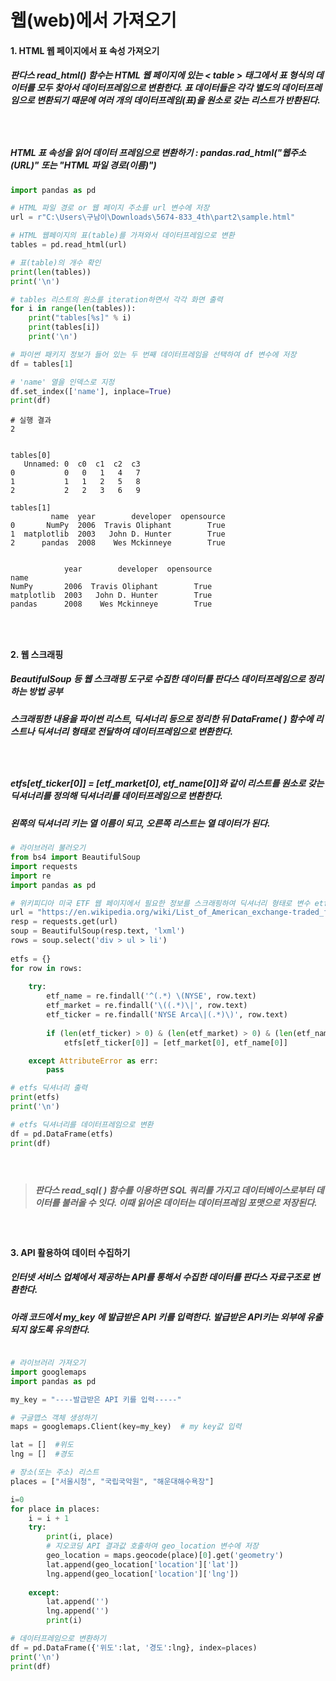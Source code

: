 # 웹(web)에서 가져오기
#### __1. HTML 웹 페이지에서 표 속성 가져오기__
##### 판다스 read_html() 함수는 HTML 웹 페이지에 있는 < table > 태그에서 표 형식의 데이터를 모두 찾아서 데이터프레임으로 변환한다. 표 데이터들은 각각 별도의 데이터프레임으로 변환되기 때문에 여러 개의 데이터프레임(표)을 원소로 갖는 리스트가 반환된다.
##### &nbsp;
##### HTML 표 속성을 읽어 데이터 프레임으로 변환하기 : pandas.rad_html("웹주소(URL)" 또는 "HTML 파일 경로(이름)")
```python
import pandas as pd

# HTML 파일 경로 or 웹 페이지 주소를 url 변수에 저장
url = r"C:\Users\구남이\Downloads\5674-833_4th\part2\sample.html"

# HTML 웹페이지의 표(table)를 가져와서 데이터프레임으로 변환 
tables = pd.read_html(url)

# 표(table)의 개수 확인
print(len(tables))
print('\n')

# tables 리스트의 원소를 iteration하면서 각각 화면 출력
for i in range(len(tables)):
    print("tables[%s]" % i)
    print(tables[i])
    print('\n')

# 파이썬 패키지 정보가 들어 있는 두 번째 데이터프레임을 선택하여 df 변수에 저장
df = tables[1] 

# 'name' 열을 인덱스로 지정
df.set_index(['name'], inplace=True)
print(df)
```
```
# 실행 결과
2


tables[0]
   Unnamed: 0  c0  c1  c2  c3
0           0   0   1   4   7
1           1   1   2   5   8
2           2   2   3   6   9

tables[1]
         name  year        developer  opensource
0       NumPy  2006  Travis Oliphant        True
1  matplotlib  2003   John D. Hunter        True
2      pandas  2008    Wes Mckinneye        True


            year        developer  opensource
name
NumPy       2006  Travis Oliphant        True
matplotlib  2003   John D. Hunter        True
pandas      2008    Wes Mckinneye        True
```
### &nbsp;
#### __2. 웹 스크래핑__
##### BeautifulSoup 등 웹 스크래핑 도구로 수집한 데이터를 판다스 데이터프레임으로 정리하는 방법 공부
##### 스크래핑한 내용을 파이썬 리스트, 딕셔너리 등으로 정리한 뒤 DataFrame( ) 함수에 리스트나 딕셔너리 형태로 전달하여 데이터프레임으로 변환한다.
##### &nbsp;
##### etfs[etf_ticker[0]] = [etf_market[0], etf_name[0]]와 같이 리스트를 원소로 갖는 딕셔너리를 정의해 딕셔너리를 데이터프레임으로 변환한다.
##### 왼쪽의 딕셔너리 키는 열 이름이 되고, 오른쪽 리스트는 열 데이터가 된다.
```python
# 라이브러리 불러오기
from bs4 import BeautifulSoup
import requests
import re
import pandas as pd

# 위키피디아 미국 ETF 웹 페이지에서 필요한 정보를 스크래핑하여 딕셔너리 형태로 변수 etfs에 저장
url = "https://en.wikipedia.org/wiki/List_of_American_exchange-traded_funds"
resp = requests.get(url)
soup = BeautifulSoup(resp.text, 'lxml')   
rows = soup.select('div > ul > li')
    
etfs = {}
for row in rows:
    
    try:
        etf_name = re.findall('^(.*) \(NYSE', row.text)
        etf_market = re.findall('\((.*)\|', row.text)
        etf_ticker = re.findall('NYSE Arca\|(.*)\)', row.text)
        
        if (len(etf_ticker) > 0) & (len(etf_market) > 0) & (len(etf_name) > 0):
            etfs[etf_ticker[0]] = [etf_market[0], etf_name[0]]

    except AttributeError as err:
        pass    

# etfs 딕셔너리 출력
print(etfs)
print('\n')

# etfs 딕셔너리를 데이터프레임으로 변환
df = pd.DataFrame(etfs)
print(df)
```
#### &nbsp;
> ##### 판다스 read_sql( ) 함수를 이용하면 SQL 쿼리를 가지고 데이터베이스로부터 데이터를 불러올 수 잇다. 이때 읽어온 데이터는 데이터프레임 포맷으로 저장된다.
#### &nbsp;
#### __3. API 활용하여 데이터 수집하기__
##### 인터넷 서비스 업체에서 제공하는 API를 통해서 수집한 데이터를 판다스 자료구조로 변환한다.
##### 아래 코드에서 my_key 에 발급받은 API 키를 입력한다. 발급받은 API키는 외부에 유출되지 않도록 유의한다.
```python

# 라이브러리 가져오기
import googlemaps
import pandas as pd

my_key = "----발급받은 API 키를 입력-----"

# 구글맵스 객체 생성하기
maps = googlemaps.Client(key=my_key)  # my key값 입력

lat = []  #위도
lng = []  #경도

# 장소(또는 주소) 리스트
places = ["서울시청", "국립국악원", "해운대해수욕장"]

i=0
for place in places:   
    i = i + 1
    try:
        print(i, place)
        # 지오코딩 API 결과값 호출하여 geo_location 변수에 저장
        geo_location = maps.geocode(place)[0].get('geometry')
        lat.append(geo_location['location']['lat'])
        lng.append(geo_location['location']['lng'])
        
    except:
        lat.append('')
        lng.append('')
        print(i)

# 데이터프레임으로 변환하기
df = pd.DataFrame({'위도':lat, '경도':lng}, index=places)
print('\n')
print(df)
```